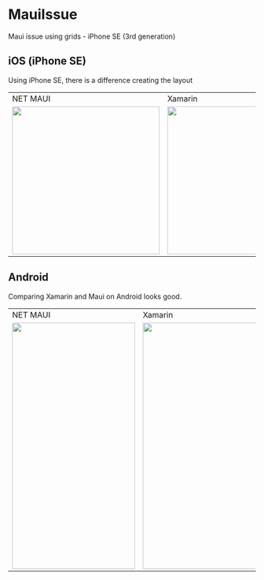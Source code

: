 # MauiIssue
Maui issue using grids - iPhone SE (3rd generation)

## iOS (iPhone SE)
Using iPhone SE, there is a difference creating the layout
<table>
  <tr>
     <td>NET MAUI</td>
     <td>Xamarin</td>
  </tr>
  <tr>
    <td><img src="https://github.com/juniorsaraviao/MauiIssue/assets/43689290/dd09a55a-8520-4db1-a0fe-97ef1db4cbee" width=300></td>
    <td><img src="https://github.com/juniorsaraviao/MauiIssue/assets/43689290/40a1cee4-2263-4f26-84f2-1188a52878aa" width=300></td>
  </tr>
</table>

## Android
Comparing Xamarin and Maui on Android looks good.
<table>
  <tr>
     <td>NET MAUI</td>
     <td>Xamarin</td>
  </tr>
  <tr>
    <td><img src="https://github.com/juniorsaraviao/MauiIssue/assets/43689290/4771134b-d8d9-400c-8690-915606f383ea" width=250 height=500></td>
    <td><img src="https://github.com/juniorsaraviao/MauiIssue/assets/43689290/625cc94e-77c9-4bbd-942a-a4133b6cac3b" width=250 height=500></td>
  </tr>
</table>

